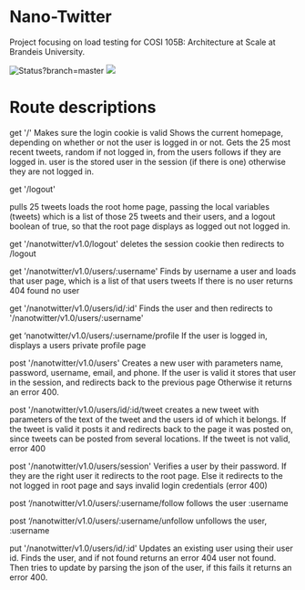 # Nano-Twitter 
Project focusing on load testing for COSI 105B: Architecture at Scale at Brandeis University.

<img alt="Status?branch=master" src="https://codeship.com/projects/50007a90-ae63-0132-7ed9-2ecd9a04cc80/status?branch=master" />
<a href="https://codeclimate.com/github/arikalfus/Nano-Twitter"><img src="https://codeclimate.com/github/arikalfus/Nano-Twitter/badges/gpa.svg" /></a>

# Route descriptions

get '/'
Makes sure the login cookie is valid
Shows the current homepage, depending on whether or not the user is logged in or not. 
Gets the 25 most recent tweets, random if not logged in, from the users follows if they are logged in. 
user is the stored user in the session (if there is one) otherwise they are not logged in. 

get '/logout'

pulls 25 tweets
loads the root home page, passing the local variables (tweets) which is a list of those 25 tweets and their users, and a logout boolean of true, so that the root page displays as logged out not logged in. 

get '/nanotwitter/v1.0/logout'
deletes the session cookie then redirects to /logout

get '/nanotwitter/v1.0/users/:username'
Finds by username a user and loads that user page, which is a list of that users tweets
If there is no user returns 404 found no user

get '/nanotwitter/v1.0/users/id/:id'
Finds the user and then redirects to '/nanotwitter/v1.0/users/:username'

get ‘nanotwitter/v1.0/users/:username/profile
If the user is logged in, displays a users private profile page

post '/nanotwitter/v1.0/users'
Creates a new user with parameters name, password, username, email, and phone. If the user is valid it stores that user in the session, and redirects back to the previous page
Otherwise it returns an error 400. 

post '/nanotwitter/v1.0/users/id/:id/tweet
creates a new tweet with parameters of the text of the tweet and the users id of which it belongs. 
If the tweet is valid it posts it and redirects back to the page it was posted on, since tweets can be posted from several locations. 
If the tweet is not valid, error 400

post '/nanotwitter/v1.0/users/session'
Verifies a user by their password. If they are the right user it redirects to the root page. Else it redirects to the not logged in root page and says invalid login credentials (error 400)


post ‘/nanotwitter/v1.0/users/:username/follow
follows the user :username

post ‘/nanotwitter/v1.0/users/:username/unfollow
unfollows the user, :username


put '/nanotwitter/v1.0/users/id/:id'
Updates an existing user using their user id. 
Finds the user, and if not found returns an error 404 user not found. Then tries to update by parsing the json of the user, if this fails it returns an error 400. 

